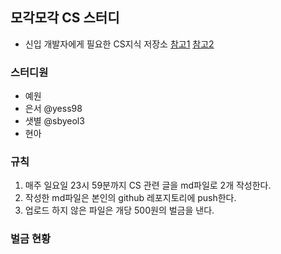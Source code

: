 ## 모각모각 CS 스터디

- 신입 개발자에게 필요한 CS지식 저장소
[참고1](https://github.com/JaeYeopHan/Interview_Question_for_Beginner)
[참고2](https://github.com/gyoogle/tech-interview-for-developer)

### 스터디원
- 예원
- 은서 @yess98
- 샛별 @sbyeol3
- 현아

### 규칙
1. 매주 일요일 23시 59분까지 CS 관련 글을 md파일로 2개 작성한다.
2. 작성한 md파일은 본인의 github 레포지토리에 push한다.
3. 업로드 하지 않은 파일은 개당 500원의 벌금을 낸다.

### 벌금 현황

